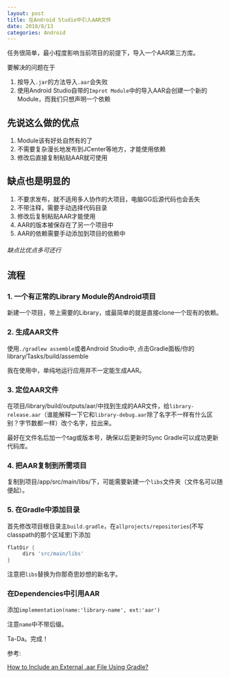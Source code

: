 ```yaml
---
layout: post
title: 在Android Studio中引入AAR文件
date: 2018/8/13
categories: Android
---
```


任务很简单，最小程度影响当前项目的前提下，导入一个AAR第三方库。

要解决的问题在于

1. 按导入`.jar`的方法导入`.aar`会失败
1. 使用Android Studio自带的`Improt Module`中的导入AAR会创建一个新的Module，而我们只想声明一个依赖

<!--more-->

## 先说这么做的优点

1. Module该有好处自然有的了
1. 不需要复杂漫长地发布到JCenter等地方，才能使用依赖
1. 修改后直接复制粘贴AAR就可使用

## 缺点也是明显的

1. 不要求发布，就不适用多人协作的大项目，电脑GG后源代码也会丢失
1. 不带注释，需要手动选择代码目录
1. 修改后复制粘贴AAR才能使用
1. AAR的版本被保存在了另一个项目中
1. AAR的依赖需要手动添加到项目的依赖中

###### 缺点比优点多可还行

## 流程

### 1. 一个有正常的Library Module的Android项目

新建一个项目，带上需要的Library，或最简单的就是直接clone一个现有的依赖。

### 2. 生成AAR文件

使用`./gradlew assemble`或者Android Studio中, 点击Gradle面板/你的library/Tasks/build/assemble

我在使用中，单纯地运行应用并不一定能生成AAR。

### 3. 定位AAR文件

在项目/library/build/outputs/aar/中找到生成的AAR文件，给`library-release.aar`（谁能解释一下它和`library-debug.aar`除了名字不一样有什么区别？字节数都一样）改个名字，拉出来。

最好在文件名后加一个tag或版本号，确保以后更新时Sync Gradle可以成功更新代码库。

### 4. 把AAR复制到所需项目

复制到项目/app/src/main/libs/下，可能需要新建一个`libs`文件夹（文件名可以随便起）。

### 5. 在Gradle中添加目录

首先修改项目根目录主`build.gradle`，在`allprojects/repositories`(不写classpath的那个区域里)下添加

```Groovy
flatDir {
     dirs 'src/main/libs'
}
```

注意把`libs`替换为你那奇思妙想的新名字。

### 在Dependencies中引用AAR

添加`implementation(name:'library-name', ext:'aar')`

注意`name`中不带后缀。

Ta-Da。完成！

参考:

[How to Include an External .aar File Using Gradle?](https://medium.com/@notestomyself/how-to-include-external-aar-file-using-gradle-6604b378e808)